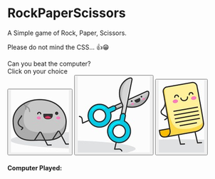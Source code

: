 # RockPaperScissors

A Simple game of Rock, Paper, Scissors.

Please do not mind the CSS... 👍😁


<script src="RPS.js"></script>

<div class="Test">Can you beat the computer?</div>

<!DOCTYPE HTML>

<script src="RPS.js"></script>

<div>Click on your choice</div>

<div>
<button id="Rock" onclick="Winner(event)"> <img src="Rock.jpg" id="Rock"/> </button> 
<button id="Scissors" onclick="Winner(event)"> <img src="Scissors.jpg" id="Scissors"/> </button>
<button id="Paper" onclick="Winner(event)"> <img src="Paper.jpg" id="Paper"/> </button>
</div>

<!--<select id="Options">
   <option>Rock</option>
   <option>Scissors</option>
   <option>Paper</option>
</select>
<button onclick="Winner()">Play</button>-->

<h4> Computer Played: <b id="ComputerChoice"> </b> </h4>

<b id="Result"></b>



